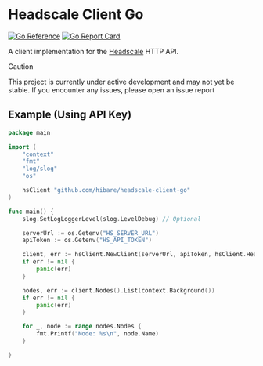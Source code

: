 # Headscale Client Go

[![Go Reference](https://pkg.go.dev/badge/github.com/tailscale/tailscale-client-go/v2.svg)](https://pkg.go.dev/github.com/hibare/headscale-client-go)
[![Go Report Card](https://goreportcard.com/badge/github.com/hibare/headscale-client-go)](https://goreportcard.com/report/github.com/hibare/headscale-client-go)

A client implementation for the [Headscale](https://headscale.net) HTTP API.

> [!CAUTION]
> This project is currently under active development and may not yet be stable. If you encounter any issues, please open an issue report

## Example (Using API Key)

```go
package main

import (
	"context"
	"fmt"
	"log/slog"
	"os"

	hsClient "github.com/hibare/headscale-client-go"
)

func main() {
	slog.SetLogLoggerLevel(slog.LevelDebug) // Optional

	serverUrl := os.Getenv("HS_SERVER_URL")
	apiToken := os.Getenv("HS_API_TOKEN")

	client, err := hsClient.NewClient(serverUrl, apiToken, hsClient.HeadscaleClientOptions{})
	if err != nil {
		panic(err)
	}

	nodes, err := client.Nodes().List(context.Background())
	if err != nil {
		panic(err)
	}

	for _, node := range nodes.Nodes {
		fmt.Printf("Node: %s\n", node.Name)
	}

}

```
